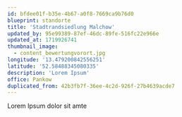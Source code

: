 ```yaml
---
id: bfdee01f-b35e-4b67-a0f8-7669ca9b76d0
blueprint: standorte
title: 'Stadtrandsiedlung Malchow'
updated_by: 95e99389-87ef-46dc-89fe-516fc22e966e
updated_at: 1719926741
thumbnail_image:
  - content_bewertungvorort.jpg
longitude: '13.479200842556251'
latitude: '52.58488345080335'
description: 'Lorem Ipsum'
office: Pankow
duplicated_from: 42b3fb7f-36ee-4c2d-926f-27b4639acde7
---
```

Lorem Ipsum dolor sit amte